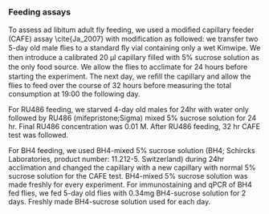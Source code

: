 ### Feeding assays

To assess ad libitum adult fly feeding, we used a modiﬁed capillary feeder (CAFE) assay \cite{Ja_2007} with modification as followed: we transfer two 5-day old male ﬂies to a standard ﬂy vial containing only a wet Kimwipe. We then introduce a calibrated 20 µl capillary ﬁlled with 5% sucrose solution as the only food source. We allow the ﬂies to acclimate for 24 hours before starting the experiment. The next day, we reﬁll the capillary and allow the flies to feed over the course of 32 hours before measuring the total consumption at 19:00 the following day.

For RU486 feeding, we starved 4-day old males for 24hr with water only followed by RU486 (mifepristone;Sigma) mixed 5% sucrose solution for 24 hr. Final RU486 concentration was 0.01 M. After RU486 feeding, 32 hr CAFE test was followed.

For BH4 feeding, we used BH4-mixed 5% sucrose solution (BH4; Schircks Laboratories, product number: 11.212-5. Switzerland) during 24hr acclimation and changed the capillary with a new capillary with normal 5% sucrose solution for the CAFE test. BH4-mixed 5% sucrose solution was made freshly for every experiment. For immunostaining and qPCR of BH4 fed flies, we fed 5-day old flies with 0.34mg BH4-sucrose solution for 2 days. Freshly made BH4-sucrose solution used for each day.
